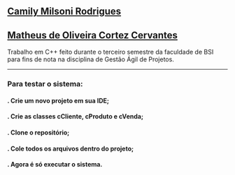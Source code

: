 ## [Camily Milsoni Rodrigues](https://github.com/camilymilsoni)
## [Matheus de Oliveira Cortez Cervantes](https://github.com/MatheusCervantes)

Trabalho em C++ feito durante o terceiro semestre da faculdade de BSI para fins de nota na disciplina de Gestão Ágil de Projetos.

---

### Para testar o sistema:
#### **.** Crie um novo projeto em sua IDE;
#### **.** Crie as classes cCliente, cProduto e cVenda;
#### **.** Clone o repositório;
#### **.** Cole todos os arquivos dentro do projeto;
#### **.** Agora é só executar o sistema.
